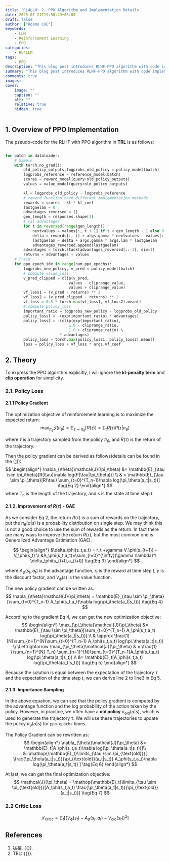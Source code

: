 ```yaml
---
title: 'RL4LLM: 2. PPO Algorithm and Implementation Details'
date: 2025-07-21T19:58:49+08:00
draft: false
author: ["Kosmo CHE"]
keywords: 
    - LLM
    - Reinforcement Learning
    - PPO
categories:
    - RL4LLM
tags:
    - PPO
description: "This blog post introduces RLHF-PPO algorithm with code implementation."
summary: "This blog post introduces RLHF-PPO algorithm with code implementation."
comments: true
images:
cover:
    image: ""
    caption: ""
    alt: ""
    relative: true
    hidden: true
---
```

## 1. Overview of PPO Implementation
The pseudo-code for the RLHF with PPO algorithm in **TRL** is as follows:
```python

for batch in dataloader:
    # Sample
    with torch.no_grad():
        old_policy_outputs,logprobs_old_policy = policy_model(batch)
        logprobs_reference = reference_model(batch)
        scores = reward_model(query+old_policy_outputs)
        values = value_model(query+old_policy_outputs)

        kl = logprobs_old_policy - logprobs_reference
        # reward function have different implementation methods
        rewards = scores - kl * kl_coef 
        lastgaelam = 0
        advantages_reversed = []
        gen_length = responses.shape[1]
        # cal advantages
        for t in reversed(range(gen_length)):
            nextvalues = values[:, t + 1] if t < gen_length - 1 else 0.0
            delta = rewards[:, t] + args.gamma * nextvalues - values[:, t]
            lastgaelam = delta + args.gamma * args.lam * lastgaelam
            advantages_reversed.append(lastgaelam)
        advantages = torch.stack(advantages_reversed[::-1], dim=1)
        returns = advantages + values
    # Train
    for ppo_epoch_idx in range(num_ppo_epochs):
        logprobs_new_policy, v_pred = policy_model(batch)
        # compute value_loss
        v_pred_clipped = clip(v_pred, 
                            values - cliprange_value, 
                            values + cliprange_value)
        vf_loss1 = (v_pred - returns) ** 2
        vf_loss2 = (v_pred_clipped - returns) ** 2
        vf_loss = 0.5 * torch.max(vf_loss1, vf_loss2).mean()
        # compute policy_loss
        important_ratio = logprobs_new_policy - logprobs_old_policy
        policy_loss1 = -(exp(important_ratio) * advantages)
        policy_loss2 = -(clip(exp(important_ratio), 
                            1.0 - cliprange_ratio, 
                            1.0 + cliprange_ratio) \ 
                        * advantages)
        policy_loss = torch.max(policy_loss1, policy_loss2).mean()
        loss = policy_loss + vf_loss * args.vf_coef
```
## 2. Theory
To express the PPO algorithm explicitly, I will ignore the **kl-penalty term** and **clip operation** for simplicity.


### 2.1. Policy Loss
#### 2.1.1 Policy Gradient

The optimization objective of reinforcement learning is to maximize the expected return:
$$\max_{\pi_\theta}\mathcal{J}(\pi_\theta) = \mathbb{E}_{\tau \sim \pi_\theta}[R(\tau)]= \sum_\tau R(\tau)P(\tau|\pi_\theta) \tag{Eq 1}$$

where $\tau$ is a trajectory sampled from the policy $\pi_\theta$, and $R(\tau)$ is the return of the trajectory.

Then the policy gradient can be derived as follows(details can be found in the [[1]](https://zhuanlan.zhihu.com/p/7461863937)):
$$
\begin{align*}
\nabla_{\theta}\mathcal{J}(\pi_\theta) &= \mathbb{E}_{\tau \sim \pi_\theta}[R(\tau)\nabla log(P(\tau|\pi_\theta))] \\
& = \mathbb{E}_{\tau \sim \pi_\theta}[R(\tau) \sum_{t=0}^{T_n-1}\nabla log(\pi_\theta(a_t|s_t))] \tag{Eq 2}
\end{align*}
$$
where $T_n$ is the length of the trajectory, and $s$ is the state at time step $t$.
#### 2.1.2. Improvement of  $R(\tau)$ - GAE
As we consider Eq 2, the return $R(\tau)$ is a sum of rewards on the trajectory, but the $\pi_\theta(a|s)$ is a probability distribution on single step. We may think this is not a good choice to use the sum of rewards as the return. In fact there are many ways to improve the return $R(\tau)$, but the most common one is Generalized Advantage Estimation (GAE).

$$
\begin{align*}
&\delta_\phi(s_t,a_t) = r_t +\gamma V_\phi(s_{t+1}) - V_\phi(s_t) \\
&A_\phi(s_t,a_t)=\sum_{l=0}^{\infty}(\gamma \lambda)^l \delta_\phi(s_{t+l},a_{t+l}) \tag{Eq 3}
\end{align*}
$$

where $A_\phi(s_t,a_t)$ is the advantage function, $r_t$ is the reward at time step $t$, $\gamma$ is the discount factor, and $V_\phi(s)$ is the value function.

The new policy gradient can be written as:
$$
\nabla_{\theta}\mathcal{J}(\pi_\theta) = \mathbb{E}_{\tau \sim \pi_\theta}[\sum_{t=0}^{T_n-1} A_\phi(s_t,a_t)\nabla log(\pi_\theta(a_t|s_t))] \tag{Eq 4}
$$

According to the gradient Eq 4, we can get the new optimization objective:
$$
\begin{align*}
\max_{\pi_\theta}\mathcal{J}(\pi_\theta) &= \mathbb{E}_{\tau \sim \pi_\theta}[\sum_{t=0}^{T_n-1} A_\phi(s_t,a_t) log(\pi_\theta(a_t|s_t))] \\
& \approx \frac{1}{N}\sum_{n=1}^{N}\sum_{t=0}^{T_n-1} A_\phi(s_t,a_t) log(\pi_\theta(a_t|s_t)) \\
\Leftrightarrow \max_{\pi_\theta}\mathcal{J}(\pi_\theta) & = \frac{1}{\sum_{n=1}^{N} T_n} \sum_{n=1}^{N}\sum_{t=0}^{T_n-1}A_\phi(s_t,a_t) log(\pi_\theta(a_t|s_t)) \\
&= \mathbb{E}_t[A_\phi(s_t,a_t) log(\pi_\theta(a_t|s_t))]  \tag{Eq 5}
\end{align*}
$$

Because the solution is equal between the expectation of the trajectory $\tau$ and the expectation of the time step $t$, we can derive line 2 to line3 in Eq 5.


#### 2.1.3. Importance Sampling
In the above equation, we can see that the policy gradient is computed by the advantage function and the log probability of the action taken by the policy. However, in practice, we often have a **old policy** $\pi_{\text{old}}(a|s)$, which is used to generate the trajectory $\tau$. We will use these trajectories to update the policy $\pi_\theta(a|s)$ for `ppo_epochs` times.

The Policy Gradient can be rewritten as:
$$
\begin{align*}
\nabla_{\theta}\mathcal{J}(\pi_\theta) &= \mathbb{E}_t[A_\phi(s_t,a_t)\nabla log(\pi_\theta(a_t|s_t))]\\
&=\mathop{\mathbb{E}_t}\limits_{\tau \sim \pi_{\text{old}}}[ \frac{\pi_\theta(a_t|s_t)}{\pi_{\text{old}}(a_t|s_t)} A_\phi(s_t,a_t)\nabla log(\pi_\theta(a_t|s_t)) ] \tag{Eq 6}
\end{align*}
$$

At last, we can get the final optimization objective:
$$
\mathcal{J}(\pi_\theta) = \mathop{\mathbb{E}_t}\limits_{\tau \sim \pi_{\text{old}}}[A_\phi(s_t,a_t) \frac{\pi_\theta(a_t|s_t)}{\pi_{\text{old}}(a_t|s_t)}] \tag{Eq 7}
$$

### 2.2 Critic Loss
$$
\mathcal{L}_{\text{critic}} = \mathbb{E}_t[(V_\phi(s_t) - A_\phi(s_t,a_t)-V_{\text{old}}(s_t))^2] \tag{Eq 8}
$$
## References
1. 猛猿. {{<href text="人人都能看懂的RL-PPO理论知识" url="https://zhuanlan.zhihu.com/p/7461863937">}}.
2. TRL: {{<href text="PPO Trainer Implementation" url="https://github.com/huggingface/trl/blob/44e6c153a517ebe6da572ad3c882cbe1e90629b6/trl/trainer/ppo_trainer.py#L412">}}.